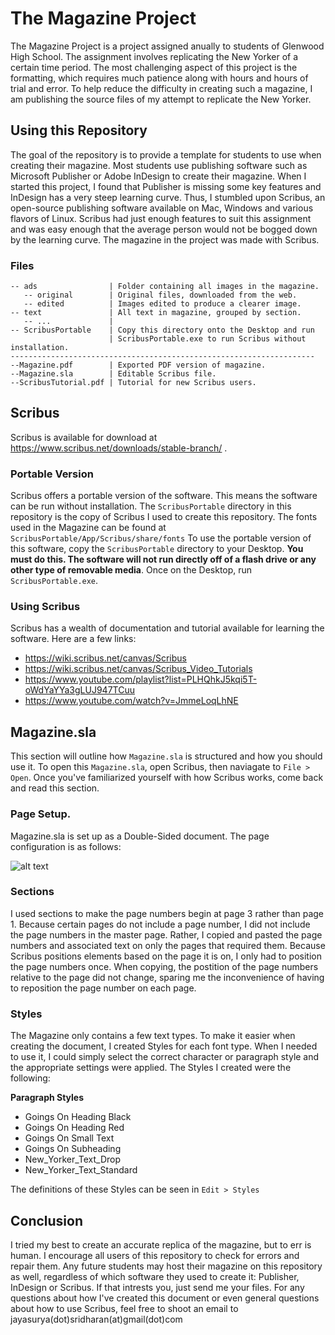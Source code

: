 # The Magazine Project
The Magazine Project is a project assigned anually to students of Glenwood High School. The assignment involves replicating the New Yorker of a certain time period. The most challenging aspect of this project is the formatting, which requires much patience along with hours and hours of trial and error. To help reduce the difficulty in creating such a magazine, I am publishing the source files of my attempt to replicate the New Yorker.

## Using this Repository
The goal of the repository is to provide a template for students to use when creating their magazine. Most students use publishing software such as Microsoft Publisher or Adobe InDesign to create their magazine. When I started this project, I found that Publisher is missing some key features and InDesign has a very steep learning curve. Thus, I stumbled upon Scribus, an open-source publishing software available on Mac, Windows and various flavors of Linux. Scribus had just enough features to suit this assignment and was easy enough that the average person would not be bogged down by the learning curve. The magazine in the project was made with Scribus.

### Files
```
-- ads                | Folder containing all images in the magazine. 
   -- original        | Original files, downloaded from the web.
   -- edited          | Images edited to produce a clearer image. 
-- text               | All text in magazine, grouped by section.
   -- ...             |
-- ScribusPortable    | Copy this directory onto the Desktop and run
                      | ScribusPortable.exe to run Scribus without installation. 
--------------------------------------------------------------------
--Magazine.pdf        | Exported PDF version of magazine. 
--Magazine.sla        | Editable Scribus file. 
--ScribusTutorial.pdf | Tutorial for new Scribus users.

```

## Scribus
Scribus is available for download at https://www.scribus.net/downloads/stable-branch/ . 
### Portable Version
Scribus offers a portable version of the software. This means the software can be run without installation. The `ScribusPortable` directory in this repository is the copy of Scribus I used to create this repository. The fonts used in the Magazine can be found at `ScribusPortable/App/Scribus/share/fonts`
To use the portable version of this software, copy the `ScribusPortable` directory to your Desktop. **You must do this. The software will not run directly off of a flash drive or any other type of removable media**. Once on the Desktop, run `ScribusPortable.exe`.

### Using Scribus
Scribus has a wealth of documentation and tutorial available for learning the software. Here are a few links:

 - https://wiki.scribus.net/canvas/Scribus
 - https://wiki.scribus.net/canvas/Scribus_Video_Tutorials
 - https://www.youtube.com/playlist?list=PLHQhkJ5kqi5T-oWdYaYYa3gLUJ947TCuu
 - https://www.youtube.com/watch?v=JmmeLoqLhNE

## Magazine.sla
This section will outline how `Magazine.sla` is structured and how you should use it. To open this `Magazine.sla`, open Scribus, then naviagate to `File > Open`. Once you've familiarized yourself with how Scribus works, come back and read this section.
### Page Setup.
Magazine.sla is set up as a Double-Sided document. The page configuration is as follows:

![alt text](https://raw.githubusercontent.com/jayasurya-sridharan/NewYorkerMagazineProject/master/readme_files/setup.PNG?token=AGqIeJYXPvssJbI6iMsTS9EJLQiItar_ks5aNtcIwA%3D%3D)


### Sections
 
I used sections to make the page numbers begin at page 3 rather than page 1. Because certain pages do not include a page number, I did not include the page numbers in the master page. Rather, I copied and pasted the page numbers and associated text on only the pages that required them. Because Scribus positions elements based on the page it is on, I only had to position the page numbers once. When copying, the postition of the page numbers relative to the page did not change, sparing me the inconvenience of having to reposition the page number on each page.

### Styles

The Magazine only contains a few text types. To make it easier when creating the document, I created Styles for each font type. When I needed to use it, I could simply select the correct character or paragraph style and the appropriate settings were applied. The Styles I created were the following:

**Paragraph Styles**
- Goings On Heading Black
- Goings On Heading Red
- Goings On Small Text
- Goings On Subheading
- New_Yorker_Text_Drop
- New_Yorker_Text_Standard

The definitions of these Styles can be seen in `Edit > Styles`

## Conclusion
I tried my best to create an accurate replica of the magazine, but to err is human. I encourage all users of this repository to check for errors and repair them. Any future students may host their magazine on this repository as well, regardless of which software they used to create it: Publisher, InDesign or Scribus. If that intrests you, just send me your files. For any questions about how I've created this document or even general questions about how to use Scribus, feel free to shoot an email to jayasurya(dot)sridharan(at)gmail(dot)com
